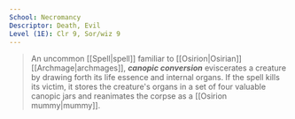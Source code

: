 ```yaml
---
School: Necromancy
Descriptor: Death, Evil
Level (1E): Clr 9, Sor/wiz 9
---
```


> An uncommon [[Spell|spell]] familiar to [[Osirion|Osirian]] [[Archmage|archmages]], ***canopic conversion*** eviscerates a creature by drawing forth its life essence and internal organs. If the spell kills its victim, it stores the creature's organs in a set of four valuable canopic jars and reanimates the corpse as a [[Osirion mummy|mummy]].







